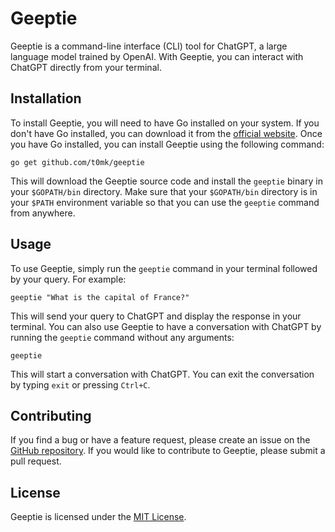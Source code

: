# Geeptie

Geeptie is a command-line interface (CLI) tool for ChatGPT, a large language model trained by OpenAI. With Geeptie, you can interact with ChatGPT directly from your terminal.

## Installation

To install Geeptie, you will need to have Go installed on your system. If you don't have Go installed, you can download it from the [official website](https://golang.org/dl/). Once you have Go installed, you can install Geeptie using the following command:

```
go get github.com/t0mk/geeptie
```

This will download the Geeptie source code and install the `geeptie` binary in your `$GOPATH/bin` directory. Make sure that your `$GOPATH/bin` directory is in your `$PATH` environment variable so that you can use the `geeptie` command from anywhere.

## Usage

To use Geeptie, simply run the `geeptie` command in your terminal followed by your query. For example:

```
geeptie "What is the capital of France?"
```

This will send your query to ChatGPT and display the response in your terminal. You can also use Geeptie to have a conversation with ChatGPT by running the `geeptie` command without any arguments:

```
geeptie
```

This will start a conversation with ChatGPT. You can exit the conversation by typing `exit` or pressing `Ctrl+C`.

## Contributing

If you find a bug or have a feature request, please create an issue on the [GitHub repository](https://github.com/t0mk/geeptie/issues). If you would like to contribute to Geeptie, please submit a pull request. 

## License

Geeptie is licensed under the [MIT License](https://github.com/t0mk/geeptie/blob/main/LICENSE).
